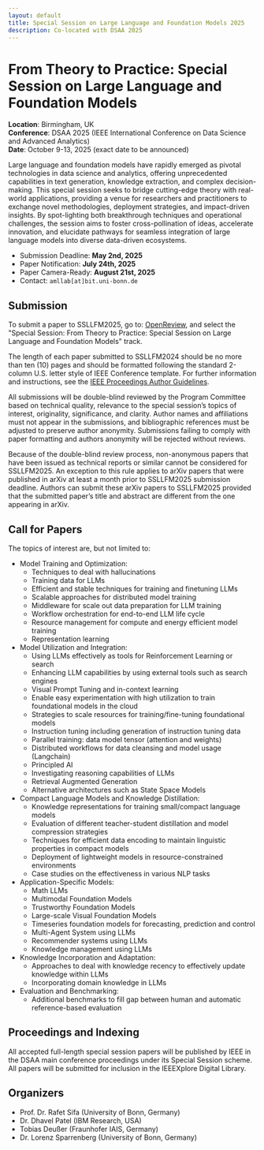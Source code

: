 ```yaml
---
layout: default
title: Special Session on Large Language and Foundation Models 2025
description: Co-located with DSAA 2025
---
```


# From Theory to Practice: Special Session on Large Language and Foundation Models

**Location**: Birmingham, UK  
**Conference**: DSAA 2025 (IEEE International Conference on Data Science and Advanced Analytics)  
**Date**: October 9-13, 2025 (exact date to be announced)

Large language and foundation models have rapidly emerged as pivotal technologies in data science and analytics, 
offering unprecedented capabilities in text generation, knowledge extraction, and complex decision-making. This special 
session seeks to bridge cutting-edge theory with real-world applications, providing a venue for researchers and 
practitioners to exchange novel methodologies, deployment strategies, and impact-driven insights. By spot-lighting both 
breakthrough techniques and operational challenges, the session aims to foster cross-pollination of ideas, accelerate 
innovation, and elucidate pathways for seamless integration of large language models into diverse data-driven 
ecosystems.

- Submission Deadline: **May 2nd, 2025**
- Paper Notification: **July 24th, 2025**
- Paper Camera-Ready: **August 21st, 2025**
- Contact: `amllab[at]bit.uni-bonn.de`

## Submission

To submit a paper to SSLLFM2025, go to: [OpenReview](https://openreview.net/group?id=IEEE.org/DSAA/2025/Conference), 
and select the "Special Session: From Theory to Practice: Special Session on Large Language and Foundation Models" 
track.

The length of each paper submitted to SSLLFM2024 should be no more than ten (10) pages and should be formatted 
following the standard 2-column U.S. letter style of IEEE Conference template. For further information and 
instructions, see the [IEEE Proceedings Author Guidelines](https://www.ieee.org/conferences/publishing/templates.html).

All submissions will be double-blind reviewed by the Program Committee based on technical quality, relevance to the 
special session’s topics of interest, originality, significance, and clarity. Author names and affiliations must not 
appear in the submissions, and bibliographic references must be adjusted to preserve author anonymity. Submissions 
failing to comply with paper formatting and authors anonymity will be rejected without reviews.

Because of the double-blind review process, non-anonymous papers that have been issued as technical reports or similar 
cannot be considered for SSLLFM2025. An exception to this rule applies to arXiv papers that were published in arXiv at 
least a month prior to SSLLFM2025 submission deadline. Authors can submit these arXiv papers to SSLLFM2025 provided 
that the submitted paper’s title and abstract are different from the one appearing in arXiv.

## Call for Papers

The topics of interest are, but not limited to:

- Model Training and Optimization:
  - Techniques to deal with hallucinations
  - Training data for LLMs
  - Efficient and stable techniques for training and finetuning LLMs 
  - Scalable approaches for distributed model training 
  - Middleware for scale out data preparation for LLM training 
  - Workflow orchestration for end-to-end LLM life cycle 
  - Resource management for compute and energy efficient model training 
  - Representation learning
- Model Utilization and Integration:
  - Using LLMs effectively as tools for Reinforcement Learning or search 
  - Enhancing LLM capabilities by using external tools such as search engines 
  - Visual Prompt Tuning and in-context learning 
  - Enable easy experimentation with high utilization to train foundational models in the cloud 
  - Strategies to scale resources for training/fine-tuning foundational models 
  - Instruction tuning including generation of instruction tuning data 
  - Parallel training: data model tensor (attention and weights)
  - Distributed workflows for data cleansing and model usage (Langchain)
  - Principled AI 
  - Investigating reasoning capabilities of LLMs 
  - Retrieval Augmented Generation 
  - Alternative architectures such as State Space Models 
- Compact Language Models and Knowledge Distillation:
  - Knowledge representations for training small/compact language models 
  - Evaluation of different teacher-student distillation and model compression strategies 
  - Techniques for efficient data encoding to maintain linguistic properties in compact models 
  - Deployment of lightweight models in resource-constrained environments 
  - Case studies on the effectiveness in various NLP tasks
- Application-Specific Models:
  - Math LLMs
  - Multimodal Foundation Models 
  - Trustworthy Foundation Models
  - Large-scale Visual Foundation Models
  - Timeseries foundation models for forecasting, prediction and control 
  - Multi-Agent System using LLMs
  - Recommender systems using LLMs
  - Knowledge management using LLMs
- Knowledge Incorporation and Adaptation:
  - Approaches to deal with knowledge recency to effectively update knowledge within LLMs 
  - Incorporating domain knowledge in LLMs
- Evaluation and Benchmarking:
  - Additional benchmarks to fill gap between human and automatic reference-based evaluation

## Proceedings and Indexing

All accepted full-length special session papers will be published by IEEE in the DSAA main conference proceedings under 
its Special Session scheme. All papers will be submitted for inclusion in the IEEEXplore Digital Library.


## Organizers

- Prof. Dr. Rafet Sifa (University of Bonn, Germany)
- Dr. Dhavel Patel (IBM Research, USA)
- Tobias Deußer (Fraunhofer IAIS, Germany)
- Dr. Lorenz Sparrenberg (University of Bonn, Germany)
